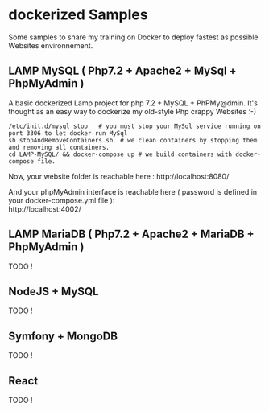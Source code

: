 # dockerized Samples
Some samples to share my training on Docker to deploy fastest as possible Websites environnement.

## LAMP MySQL ( Php7.2 + Apache2 + MySql + PhpMyAdmin )
A basic dockerized Lamp project for php 7.2 + MySQL + PhPMy@dmin. It's  thought as an easy way to dockerize my old-style Php crappy Websites :-)

```shell
/etc/init.d/mysql stop   # you must stop your MySql service running on port 3306 to let docker run MySql
sh stopAndRemoveContainers.sh  # we clean containers by stopping them and removing all containers. 
cd LAMP-MySQL/ && docker-compose up # we build containers with docker-compose file. 
```

Now, your website folder is reachable here :
http://localhost:8080/  
  
And your phpMyAdmin interface is reachable here ( password is defined in your docker-compose.yml file ):  
http://localhost:4002/



## LAMP MariaDB ( Php7.2 + Apache2 + MariaDB + PhpMyAdmin )
TODO !

## NodeJS + MySQL
TODO !

## Symfony + MongoDB 
TODO !

## React
TODO !
